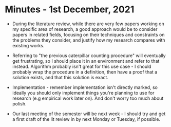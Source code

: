 # Minutes - 1st December, 2021


* During the literature review, while there are very few papers working on my specific area of research, a good approach would be to consider papers in related fields, focusing on their techniques and constraints on the problems they consider, and justify how my research compares with existing works.

* Referring to "the previous caterpillar counting procedure" will eventually get frustrating, so I should place it in an environment and refer to that instead. Algorithm probably isn't great for this use case - I should probably wrap the procedure in a definition, then have a proof that a solution exists, and that this solution is exact.

* Implementation - remember implementation isn't directly marked, so ideally you should only implement things you're planning to use for research (e.g empirical work later on). And don't worry too much about polish.

* Our last meeting of the semester will be next week - I should try and get a first draft of the lit review in by next Monday or Tuesday, if possible.